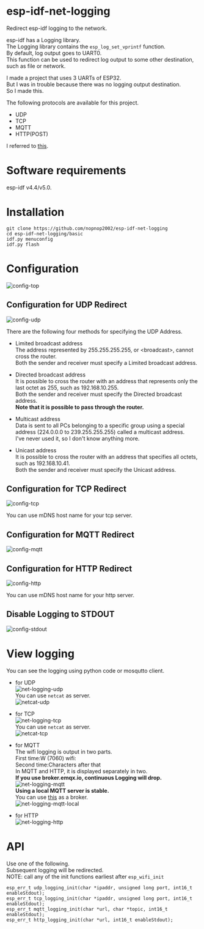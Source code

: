 # esp-idf-net-logging
Redirect esp-idf logging to the network.


esp-idf has a Logging library.   
The Logging library contains the ```esp_log_set_vprintf``` function.   
By default, log output goes to UART0.    
This function can be used to redirect log output to some other destination, such as file or network.    

I made a project that uses 3 UARTs of ESP32.   
But I was in trouble because there was no logging output destination.   
So I made this.   


The following protocols are available for this project.
- UDP   
- TCP   
- MQTT   
- HTTP(POST)   

I referred to [this](https://github.com/MalteJ/embedded-esp32-component-udp_logging).

# Software requirements
esp-idf v4.4/v5.0.   


# Installation
```Shell
git clone https://github.com/nopnop2002/esp-idf-net-logging
cd esp-idf-net-logging/basic
idf.py menuconfig
idf.py flash
```

# Configuration   
![config-top](https://user-images.githubusercontent.com/6020549/151915919-d6f19861-8d48-4630-aeed-aab819929dc6.jpg)

## Configuration for UDP Redirect
![config-udp](https://user-images.githubusercontent.com/6020549/151915950-87d97cee-1082-4a37-96c5-77958bee4051.jpg)

There are the following four methods for specifying the UDP Address.
- Limited broadcast address   
 The address represented by 255.255.255.255, or \<broadcast\>, cannot cross the router.   
 Both the sender and receiver must specify a Limited broadcast address.   

- Directed broadcast address   
 It is possible to cross the router with an address that represents only the last octet as 255, such as 192.168.10.255.   
 Both the sender and receiver must specify the Directed broadcast address.   
 __Note that it is possible to pass through the router.__   

- Multicast address   
 Data is sent to all PCs belonging to a specific group using a special address (224.0.0.0 to 239.255.255.255) called a multicast address.   
 I've never used it, so I don't know anything more.

- Unicast address   
 It is possible to cross the router with an address that specifies all octets, such as 192.168.10.41.   
 Both the sender and receiver must specify the Unicast address.

## Configuration for TCP Redirect
![config-tcp](https://user-images.githubusercontent.com/6020549/151915971-191f4e66-d1b4-41c0-a2d9-1822c7383bb9.jpg)

You can use mDNS host name for your tcp server.

## Configuration for MQTT Redirect
![config-mqtt](https://user-images.githubusercontent.com/6020549/182273356-08b4e983-b552-4b1a-8a30-a9708e8fb114.jpg)


## Configuration for HTTP Redirect
![config-http](https://user-images.githubusercontent.com/6020549/169649100-2a3bda0d-ae23-4f6e-b68a-afac472b9a02.jpg)

You can use mDNS host name for your http server.

## Disable Logging to STDOUT
![config-stdout](https://user-images.githubusercontent.com/6020549/197962599-ecaa9b41-b45e-4afc-a94f-9fb9c9810e08.jpg)

# View logging   
You can see the logging using python code or mosqutto client.   
- for UDP   
![net-logging-udp](https://user-images.githubusercontent.com/6020549/182273454-834cedb7-d884-4a89-823f-13e5d7a1c6b5.jpg)   
You can use ```netcat``` as server.   
![netcat-udp](https://user-images.githubusercontent.com/6020549/198207929-649537ae-0c4e-45ed-8c88-7167505b124e.jpg)

- for TCP   
![net-logging-tcp](https://user-images.githubusercontent.com/6020549/182273510-92cf406b-7197-4cfe-9ff6-5421dc8eea8d.jpg)   
You can use ```netcat``` as server.   
![netcat-tcp](https://user-images.githubusercontent.com/6020549/198230565-4fece92e-349f-4555-aba6-2196d3b6c040.jpg)

- for MQTT   
 The wifi logging is output in two parts.   
 First time:W (7060) wifi:   
 Second time:Characters after that   
 In MQTT and HTTP, it is displayed separately in two.   
__If you use broker.emqx.io, continuous Logging will drop.__   
![net-logging-mqtt](https://user-images.githubusercontent.com/6020549/182273560-fc1931bf-71f7-4751-a57d-680312a93391.jpg)   
__Using a local MQTT server is stable.__   
You can use [this](https://github.com/nopnop2002/esp-idf-mqtt-broker) as a broker.   
![net-logging-mqtt-local](https://user-images.githubusercontent.com/6020549/182275982-63581071-c0b0-4851-a928-b5e2286b6893.jpg)

- for HTTP   
![net-logging-http](https://user-images.githubusercontent.com/6020549/182273590-26281a3c-c048-466a-9d00-764981f89b49.jpg)


# API   
Use one of the following.   
Subsequent logging will be redirected.   
NOTE: call any of the init functions earliest after ```esp_wifi_init```   

```
esp_err_t udp_logging_init(char *ipaddr, unsigned long port, int16_t enableStdout);
esp_err_t tcp_logging_init(char *ipaddr, unsigned long port, int16_t enableStdout);
esp_err_t mqtt_logging_init(char *url, char *topic, int16_t enableStdout);
esp_err_t http_logging_init(char *url, int16_t enableStdout);
```
